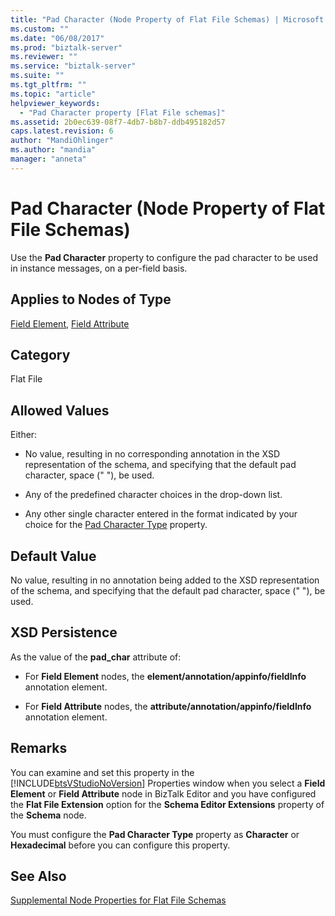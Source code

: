 ```yaml
---
title: "Pad Character (Node Property of Flat File Schemas) | Microsoft Docs"
ms.custom: ""
ms.date: "06/08/2017"
ms.prod: "biztalk-server"
ms.reviewer: ""
ms.service: "biztalk-server"
ms.suite: ""
ms.tgt_pltfrm: ""
ms.topic: "article"
helpviewer_keywords: 
  - "Pad Character property [Flat File schemas]"
ms.assetid: 2b0ec639-08f7-4db7-b8b7-ddb495182d57
caps.latest.revision: 6
author: "MandiOhlinger"
ms.author: "mandia"
manager: "anneta"
---
```

# Pad Character (Node Property of Flat File Schemas)
Use the **Pad Character** property to configure the pad character to be used in instance messages, on a per-field basis.  
  
## Applies to Nodes of Type  
 [Field Element](../core/field-element-node-properties.md), [Field Attribute](../core/field-attribute-node-properties.md)  
  
## Category  
 Flat File  
  
## Allowed Values  
 Either:  
  
-   No value, resulting in no corresponding annotation in the XSD representation of the schema, and specifying that the default pad character, space (" "), be used.  
  
-   Any of the predefined character choices in the drop-down list.  
  
-   Any other single character entered in the format indicated by your choice for the [Pad Character Type](../core/pad-character-type-node-property-of-flat-file-schemas.md) property.  
  
## Default Value  
 No value, resulting in no annotation being added to the XSD representation of the schema, and specifying that the default pad character, space (" "), be used.  
  
## XSD Persistence  
 As the value of the **pad_char** attribute of:  
  
-   For **Field Element** nodes, the **element/annotation/appinfo/fieldInfo** annotation element.  
  
-   For **Field Attribute** nodes, the **attribute/annotation/appinfo/fieldInfo** annotation element.  
  
## Remarks  
 You can examine and set this property in the [!INCLUDE[btsVStudioNoVersion](../includes/btsvstudionoversion-md.md)] Properties window when you select a **Field Element** or **Field Attribute** node in BizTalk Editor and you have configured the **Flat File Extension** option for the **Schema Editor Extensions** property of the **Schema** node.  
  
 You must configure the **Pad Character Type** property as **Character** or **Hexadecimal** before you can configure this property.  
  
## See Also  
 [Supplemental Node Properties for Flat File Schemas](../core/supplemental-node-properties-for-flat-file-schemas.md)